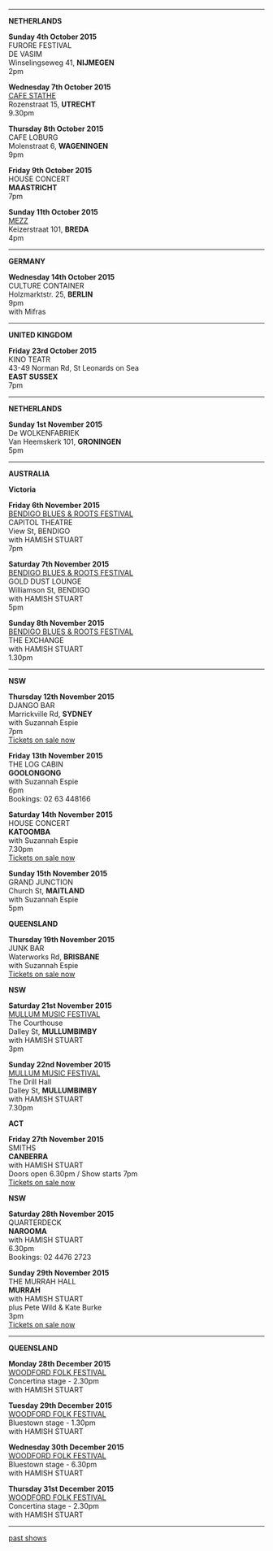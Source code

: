 * * * * *       

**NETHERLANDS**

**Sunday 4th October 2015**       
FURORE FESTIVAL    
DE VASIM         
Winselingseweg 41, **NIJMEGEN**  
2pm          

**Wednesday 7th October 2015**     
[CAFE STATHE][229]    
Rozenstraat 15, **UTRECHT**         
9.30pm  

**Thursday 8th October 2015**     
CAFE LOBURG     
Molenstraat 6, **WAGENINGEN**    
9pm     

**Friday 9th October 2015**     
HOUSE CONCERT   
**MAASTRICHT**     
7pm    

**Sunday 11th October 2015**     
[MEZZ][187]     
Keizerstraat 101, **BREDA**     
4pm  

* * * * *   

**GERMANY**    

**Wednesday 14th October 2015**         
CULTURE CONTAINER        
Holzmarktstr. 25, **BERLIN**      
9pm   
with Mifras  

* * * * *   

**UNITED KINGDOM**    

**Friday 23rd October 2015**         
KINO TEATR            
43-49 Norman Rd, St Leonards on Sea  
**EAST SUSSEX**          
7pm     

* * * * *       

**NETHERLANDS**

**Sunday 1st November 2015**       
De WOLKENFABRIEK                
Van Heemskerk 101, **GRONINGEN**  
5pm        

* * * * *       

**AUSTRALIA**      

**Victoria**   

**Friday 6th November 2015**  
[BENDIGO BLUES & ROOTS FESTIVAL][225]             
CAPITOL THEATRE    
View St, BENDIGO  
with HAMISH STUART  
7pm  

**Saturday 7th November 2015**  
[BENDIGO BLUES & ROOTS FESTIVAL][225]             
GOLD DUST LOUNGE  
Williamson St, BENDIGO  
with HAMISH STUART    
5pm    
  
**Sunday 8th November 2015**  
[BENDIGO BLUES & ROOTS FESTIVAL][225]        
THE EXCHANGE           
with HAMISH STUART    
1.30pm     

* * * * *        

**NSW**  

**Thursday 12th November 2015**         
DJANGO BAR          
Marrickville Rd, **SYDNEY**  
with Suzannah Espie  
7pm  
[Tickets on sale now][227]  

**Friday 13th November 2015**         
THE LOG CABIN            
**GOOLONGONG**  
with Suzannah Espie  
6pm  
Bookings: 02 63 448166  
       
**Saturday 14th November 2015**         
HOUSE CONCERT            
**KATOOMBA**  
with Suzannah Espie  
7.30pm  
[Tickets on sale now][230]   

**Sunday 15th November 2015**         
GRAND JUNCTION            
Church St, **MAITLAND**    
with Suzannah Espie   
5pm   
  
**QUEENSLAND**   

**Thursday 19th November 2015**         
JUNK BAR          
Waterworks Rd, **BRISBANE**  
with Suzannah Espie  
[Tickets on sale now][232]  

**NSW**   

**Saturday 21st November 2015**  
[MULLUM MUSIC FESTIVAL][226]    
The Courthouse  
Dalley St, **MULLUMBIMBY**  
with HAMISH STUART   
3pm  

**Sunday 22nd November 2015**  
[MULLUM MUSIC FESTIVAL][226]    
The Drill Hall  
Dalley St, **MULLUMBIMBY**  
with HAMISH STUART   
7.30pm  

**ACT**   
 
**Friday 27th November 2015**  
SMITHS      
**CANBERRA**    
with HAMISH STUART   
Doors open 6.30pm / Show starts 7pm  
[Tickets on sale now][232]  

**NSW**  

**Saturday 28th November 2015**  
QUARTERDECK        
**NAROOMA**      
with HAMISH STUART     
6.30pm  
Bookings: 02 4476 2723  

**Sunday 29th November 2015**  
THE MURRAH HALL          
**MURRAH**      
with HAMISH STUART     
plus Pete Wild & Kate Burke  
3pm  
[Tickets on sale now][228]  

* * * * *       

**QUEENSLAND**  

**Monday 28th December 2015**  
[WOODFORD FOLK FESTIVAL][231]                
Concertina stage - 2.30pm  
with HAMISH STUART     

**Tuesday 29th December 2015**  
[WOODFORD FOLK FESTIVAL][231]            
Bluestown stage - 1.30pm  
with HAMISH STUART   

**Wednesday 30th December 2015**  
[WOODFORD FOLK FESTIVAL][231]            
Bluestown stage - 6.30pm  
with HAMISH STUART     

**Thursday 31st December 2015**  
[WOODFORD FOLK FESTIVAL][231]            
Concertina stage - 2.30pm  
with HAMISH STUART   

* * * * *       

[past shows][archive]

[archive]: ?p=shows/archive/

[50]: http://northcotesocialclub.com/
[3.2]: http://www.thebasement.com.au/
[81]: http://www.pietabrown.com
[88]: http://www.facebook.com/pages/Beetle-Bar/125772420775772
[89]: http://www.royalexchangenewcastle.com.au/
[90]: http://www.camelotlounge.com/
[90.1]: http://www.trybooking.com/RWU
[91]: http://www.clarendonguesthouse.com.au/
[93]: http://www.caravanmusic.com.au
[94]: http://wheatsheafhotel.com.au/gigs
[95]: http://www.bellaunion.com.au
[96]: http://www.jojosmithsoul.com/
[96.1]: http://www.myspace.com/sweetjeanmusic
[96.2]: http://www.jimmydowling.com/
[96.3]: http://www.ilonaharker.com
[96.4]: http://www.mardilumsden.com
[96.5]: http://www.theyearlings.net
[96.6]: http://www.theelliscollective.com
[96.7]: http://www.triplejunearthed.com/birdsandbelles
[96.8]: http://www.myspace.com/denhanrahan
[97]: http://www.hamishstuart.net/fr_home.cfm
[98]: http://venue505.com/
[99]: http://www.corinbank.com/
[99.1]: http://www.portfairyfolkfestival.com/
[100]: http://www.tamarvalleyfolkfestival.com/Home.html
[101]: http://www.bigtix.com.au/ProductDetails.aspx?productID=2083
[104]: http://www.carnivalofsuburbia.com
[105]: http://www.bellaunion.com.au/ticketing/show_535/
[106]: http://www.caravanmusic.com.au/gigs/pieta-brown/
[107]: http://www.trybooking.com/BCUB
[108]: http://www.moshtix.com.au/event.aspx?id=54131&ref=pietabrownpolishclub
[109]: http://www.starcourttheatre.com.au/shows
[110]: http://www.lonewolfpromotions.com/
[111]: http://thethornburytheatre.com/
[111.1]: http://thornburytheatre.oztix.com.au/default.aspx?Event=27515
[112]: http://www.mattwalker.com.au/
[112.1]: http://www.pbsfm.org.au/node/19074
[113]: http://thethornburytheatre.com/event/girl-interpreted-2012-feat-lucie-thorne-mojo-juju-georgia-fields-tracy-mcneil/
[114]: http://www.thetoffintown.com/shows/
[114.1]: http://noteslive.oztix.com.au/default.aspx?Event=29546
[114.2]: http://www.noteslive.net.au
[115]: http://www.cas.org.au
[115.1]: http://www.heritagehotel.com.au/
[116]: http://mullummusic.com/
[117]: http://www.candelovillagefestival.org
[118]: http://thethornburytheatre.com/event/lucie-thorne-plus-special-guest-jo-jo-smith-2/
[120]: http://seversondells.com/programs-2/
[122.1]: http://www.stickytickets.com.au/11638/mic_conways_national_junk_band__lucie_thorne_%40_camelot_lounge.aspx
[123]: http://sidewaysthroughsound.blogspot.com.au/2013/06/june-19-2013-steve-gunn-interview-black.html
[124.2]: http://www.davidsmedia.com/Ararat_Live.html
[126]: http://www.bendigowritersfestival.com.au/Home
[126.1]: http://www.bendigowritersfestival.com.au/Whats_On/The_Best_Song_Ever_Written 
[126.2]: http://www.bendigowritersfestival.com.au/Whats_On/Write_on_Song
[127]: http://www.love-over-gold.com 
[128]: http://www.spottedmallard.com/events/suzannah-espie/
[128.1]: http://www.trybooking.com/Booking/BookingEventSummary.aspx?eid=58060
[140]: http://www.moshtix.com.au/event.aspx?id=67412&caller=CAL&noadd=true&skin=291
[141]: http://www.thestreet.org.au/  
[141.1]: https://www.patronbase.com/_ST/Productions/LOOG/Performances
[142]: http://www.trybooking.com/DINO  
[143]: http://thethornburytheatre.com/event/love-over-gold-pieta-brown-lucie-thorne-fall-to-rise-album-launch/
[144]: http://www.mullummusicfestival.com/local_tickets.asp?i=5&a=view
[145]: http://www.mullummusicfestival.com 
[146]: http://www.vaudevillemews.com/
[147]: http://www.legionarts.org
[148]: http://www.route20outhouse.com/
[149]: http://www.oldtownschool.org/concerts/
[150]: http://www.englert.org  
[151]: http://www.belfryevents.com/  
[152]: http://www.roguetheatre.com
[153]: http://www.ofam.org/
[154]: http://www.treehousebainbridge.com/
[155]: http://www.thetripledoor.net/
[156]: http://gregbrownmusic.org/  
[157]: http://masonjennings.com/
[158]: http://www.knuckleheadshonkytonk.com    
[159]: http://iowapublicradio.org/post/pieta-brown-and-lucie-thorne-live-folk-tree-join-us  
[160]: http://www.publicbroadcasting.net/ipr/events.eventsmain?action=showEvent&eventID=1428595
[161]: http://www.artsmallacoota.org/page2.htm
[162]: http://www.freshoncharles.com.au/event/lucie-thorne-live-at-fresh  
[163]: http://www.cygnetfolkfestival.org/
[164]: http://www.trybooking.com/EAAF
[165]: http://www.lot19art.com/  
[167]: http://www.nannupmusicfestival.org/  
[168]: http://www.brunswickmusicfestival.com.au/program-love-over-gold.htm    
[169]: http://www.bmff.org.au    
[170]: http://thethornburytheatre.com/event/jo-jo-smith-cd-launch-standing-lovelight/
[171]: http://www.martianscafe.com.au/#!Lucie%20Thorne%20%26%20Sal%20Kimber/cye6/hsvjhr3d22  
[172]: http://www.themainbar.com.au/  
[173]: http://oldhepburnhotel.com.au/cms/events/bands/lucie-thorne/
[174]: http://wheatsheafhotel.com.au/gigs
[175]: http://www.singinggallery.com.au/  
[176]: http://harmonyrow.com.au/concerts-other-events/  
[177]: http://www.themelbournefolkclub.com/june-4th/ 
[178]: http://www.lizstringer.com  
[179]: http://www.trybooking.com/85864 
[180]: http://www.mullummusic.com  
[181]: http://www.trybooking.com/90311
[182]: http://www.musichunterprojects.com/node/32
[183]: http://www.trybooking.com/91475
[184]: http://thornburytheatre.oztix.com.au/?Event=44753
[184.1]: http://thethornburytheatre.com/event/lucie-thorne-hamish-stuart-plus-special-guest-suzannah-espie/
[185]: http://bridgehotelcastlemaine.com/gigs/
[186]: http://www.healesvillemusicfestival.com.au/artists.html
[187]: http://www.mezz.nl/programma/Lucie-Thorne-(AU)/28681  
[188]: http://retreathotelbrunswick.com.au/gigs/
[189]: http://www.grounds.nu/?event=lucie-thorne-support-tba
[190]: http://www.realphonic.com/  
[191]: http://icmill.com/  
[192]: http://www.astercafe.com/event/lucie-thorne-rossetto-huckfelt-lewis-bates/   
[193]: http://www.trybooking.com/GBRB
[194]: http://oldhepburnhotel.com.au/cms/events/bands/lucie-thorne/
[195]: http://www.harvestermoon.com.au/live-music/
[195.1]: http://www.trybooking.com/107011
[196]: http://www.trybooking.com/Booking/BookingEventSummary.aspx?eid=106097
[197]: http://frl2014.bilyana.com/  
[198]: http://folkfestival.org.au/  
[199]: http://www.bendigobluesandroots.com.au/events.php  
[200]: http://folkfestival.org.au/  
[201]: http://www.trybooking.com/119595
[202]: http://thethornburytheatre.com/event/lucie-thorne-hamish-stuart-rushing-dark-single-launch/    
[203]: http://yackfolkfestival.com/    
[204]: http://www.trybooking.com/HMBA  
[205]: http://www.crossingtheatre.com.au/events/events.html    
[205.1]: http://www.crossingtheatre.com.au/events/tickets.html  
[206]: http://www.mullummusic.com.au   
[207]: http://www.trybooking.com/HPTZ     
[208]: http://www.bellowintermusic.com 
[208.1]: http://www.bellowintermusic.com/db101_element_tickets_1.0.asp  
[209]: http://www.trybooking.com/HODJ   
[210]: http://www.trybooking.com/HPXZ    
[211]: http://www.ellingtonjazz.com.au/event/lucie-thorne-hamish-stuart-everything-sings-tonight-australian-winter-tour/   
[212]: http://www.trybooking.com/HPTK    
[213]: http://www.trybooking.com/HPXM   
[214]: https://www.stickytickets.com.au/26088  
[215]: http://www.trybooking.com/HRWM  
[216]: https://northcotesc.ticketscout.com.au/gigs/3868-lucie-thorne-hamish-stuart?_ga=1.194478383.340423014.1343744507
[217]: http://www.trybooking.com/HRYG  
[218]: http://www.trybooking.com/HRYS  
[219]: http://www.trybooking.com/HSAA  
[220]: http://www.trybooking.com/HRZF    
[221]: http://www.lizstringer.com    
[222]: http://www.trybooking.com/HUBT  
[222.2]: http://www.candelovillagefestival.org/whats-on/  
[223]: http://shop.parlourgigs.com/product/lucie-thorne-saturday-august-8-tawonga-south-victoria/  
[224]: http://www.trybooking.com/IWNO     
[225]: http://www.bendigobluesandroots.com.au/lineup.php
[226]: http://www.mullummusicfestival.com/Line%20Up/114  
[227]: https://www.stickytickets.com.au/30387  
[228]: http://www.trybooking.com/JEPA  
[229]: http://stathe.nl/agenda.html  
[230]: http://www.trybooking.com/JHOJ  
[231]: http://woodfordfolkfestival.com/  
[232]: http://www.smithsalternative.com/events/lucie-thorne-4031  
[232]: http://tickets.oztix.com.au/?Event=56704
